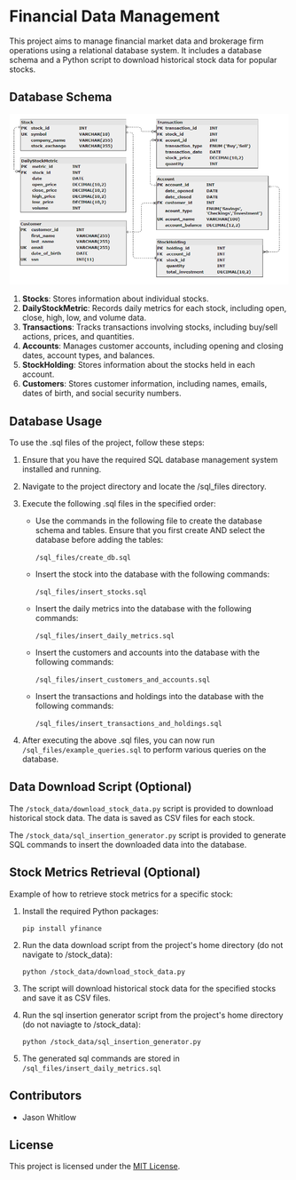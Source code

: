# Financial Data Management 

This project aims to manage financial market data and brokerage firm operations using a relational database system. It includes a database schema and a Python script to download historical stock data for popular stocks.

## Database Schema

<img src="diagrams/database/database.png" alt="alt text" width="650"/>


1. **Stocks**: Stores information about individual stocks.
2. **DailyStockMetric**: Records daily metrics for each stock, including open, close, high, low, and volume data.
3. **Transactions**: Tracks transactions involving stocks, including buy/sell actions, prices, and quantities.
4. **Accounts**: Manages customer accounts, including opening and closing dates, account types, and balances.
5. **StockHolding**: Stores information about the stocks held in each account.
6. **Customers**: Stores customer information, including names, emails, dates of birth, and social security numbers.

## Database Usage

To use the .sql files of the project, follow these steps:

1. Ensure that you have the required SQL database management system installed and running.

2. Navigate to the project directory and locate the /sql_files directory.

3. Execute the following .sql files in the specified order:

   - Use the commands in the following file to create the database schema and tables. Ensure that you first create AND select the database before adding the tables:

        `/sql_files/create_db.sql`

    - Insert the stock into the database with the following commands:
  
        `/sql_files/insert_stocks.sql` 

    - Insert the daily metrics into the database with the following commands:
  
        `/sql_files/insert_daily_metrics.sql`

    - Insert the customers and accounts into the database with the following commands:
  
        `/sql_files/insert_customers_and_accounts.sql`

    - Insert the transactions and holdings into the database with the following commands:
  
        `/sql_files/insert_transactions_and_holdings.sql`

4. After executing the above .sql files, you can now run `/sql_files/example_queries.sql` to perform various queries on the database.

## Data Download Script (Optional)

The `/stock_data/download_stock_data.py` script is provided to download historical stock data. The data is saved as CSV files for each stock.

The `/stock_data/sql_insertion_generator.py` script is provided to generate SQL commands to insert the downloaded data into the database.

## Stock Metrics Retrieval (Optional)

Example of how to retrieve stock metrics for a specific stock:

1. Install the required Python packages:
    ```
    pip install yfinance
    ```

2. Run the data download script from the project's home directory (do not navigate to /stock_data):
    ```
    python /stock_data/download_stock_data.py
    ```

3. The script will download historical stock data for the specified stocks and save it as CSV files.

4. Run the sql insertion generator script from the project's home directory (do not naviagte to /stock_data):
    ```
    python /stock_data/sql_insertion_generator.py
    ```
5. The generated sql commands are stored in `/sql_files/insert_daily_metrics.sql`
   

## Contributors

- Jason Whitlow

## License

This project is licensed under the [MIT License](LICENSE).
